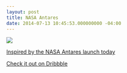 ```yaml
---
layout: post
title: NASA Antares
date: 2014-07-13 10:45:53.000000000 -04:00
---
```

![](/content/images/2014/Jul/mostRetro.png)

[Inspired by the NASA Antares launch today](http://instagram.com/p/qXHo-KIaPm/)


[Check it out on Dribbble](https://dribbble.com/shots/1640130-NASA-Antares)
